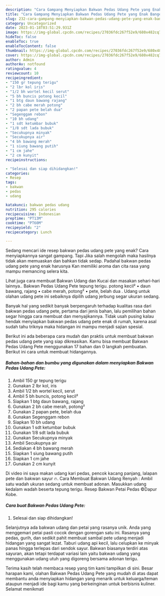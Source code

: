 ```yaml
---
description: "Cara Gampang Menyiapkan Bakwan Pedas Udang Pete yang Enak Banget, Buat Buka Puasa}"
title: "Cara Gampang Menyiapkan Bakwan Pedas Udang Pete yang Enak Banget, Buat Buka Puasa}"
slug: 232-cara-gampang-menyiapkan-bakwan-pedas-udang-pete-yang-enak-banget-buat-buka-puasa
category: Uncategorized
date: 2023-01-18T03:51:29.931Z
image: https://img-global.cpcdn.com/recipes/27036fdc267f52e9/680x482cq70/bakwan-pedas-udang-pete-foto-resep-utama.jpg
hideToc: false
enableToc: true
enableTocContent: false
thumbnail: https://img-global.cpcdn.com/recipes/27036fdc267f52e9/680x482cq70/bakwan-pedas-udang-pete-foto-resep-utama.jpg
cover: https://img-global.cpcdn.com/recipes/27036fdc267f52e9/680x482cq70/bakwan-pedas-udang-pete-foto-resep-utama.jpg
author: Admin
authorAv: notfound
ratingvalue: 4
reviewcount: 10
recipeingredient:
- "150 gr tepung terigu"
- "2 lbr kol iris"
- "1/2 bh wortel kecil serut"
- "5 bh buncis potong kecil"
- "1 btg daun bawang rajang"
- "2 bh cabe merah potong"
- "2 papan pete belah dua"
- "Segenggam rebon"
- "10 bh udang"
- "1 sdt ketumbar bubuk"
- "1/8 sdt lada bubuk"
- "Secukupnya minyak"
- "Secukupnya air"
- "4 bh bawang merah"
- "1 siung bawang putih"
- "1 cm jahe"
- "2 cm kunyit"
recipeinstructions:

- "Selesai dan siap dihidangkan!"
categories:
- Resep
tags:
- bakwan
- pedas
- udang

katakunci: bakwan pedas udang 
nutrition: 295 calories
recipecuisine: Indonesian
preptime: "PT13M"
cooktime: "PT60M"
recipeyield: "2"
recipecategory: Lunch

---
```



Sedang mencari ide resep bakwan pedas udang pete yang enak? Cara menyiapkannya sangat gampang. Tapi Jika salah mengolah maka hasilnya tidak akan memuaskan dan bahkan tidak sedap. Padahal bakwan pedas udang pete yang enak harusnya Kan memiliki aroma dan cita rasa yang mampu memancing selera kita.


Lihat juga cara membuat Bakwan Udang dan Kucai dan masakan sehari-hari lainnya.. Bakwan Pedas Udang Pete tepung terigu. potong kecil² • daun bawang, rajang • cabe merah, potong² • pete, belah dua . Udang untuk olahan udang pete ini sebaiknya dipilih udang jerbung segar ukuran sedang.

Banyak hal yang sedikit banyak berpengaruh terhadap kualitas rasa dari bakwan pedas udang pete, pertama dari jenis bahan, lalu pemilihan bahan segar hingga cara membuat dan menyajikannya. Tidak usah pusing kalau hendak menyiapkan bakwan pedas udang pete enak di rumah, karena asal sudah tahu triknya maka hidangan ini mampu menjadi sajian spesial.


Berikut ini ada beberapa cara mudah dan praktis untuk membuat bakwan pedas udang pete yang siap dikreasikan. Kamu bisa membuat Bakwan Pedas Udang Pete menggunakan 17 bahan dan 0 langkah pembuatan. Berikut ini cara untuk membuat hidangannya.

<!--inarticleads1-->

##### Bahan-bahan dan bumbu yang digunakan dalam menyiapkan Bakwan Pedas Udang Pete:

1. Ambil 150 gr tepung terigu
1. Gunakan 2 lbr kol, iris
1. Ambil 1/2 bh wortel kecil, serut
1. Ambil 5 bh buncis, potong kecil²
1. Siapkan 1 btg daun bawang, rajang
1. Gunakan 2 bh cabe merah, potong²
1. Gunakan 2 papan pete, belah dua
1. Gunakan Segenggam rebon
1. Siapkan 10 bh udang
1. Gunakan 1 sdt ketumbar bubuk
1. Gunakan 1/8 sdt lada bubuk
1. Gunakan Secukupnya minyak
1. Ambil Secukupnya air
1. Sediakan 4 bh bawang merah
1. Siapkan 1 siung bawang putih
1. Siapkan 1 cm jahe
1. Gunakan 2 cm kunyit


Di video ini saya makan udang kari pedas, pencok kacang panjang, lalapan pete dan bakwan sayur 🔥. Cara Membuat Bakwan Udang Renyah : Ambil satu wadah ukuran sedang untuk membuat adonan. Masukkan udang kedalam wadah beserta tepung terigu. Resep Bakwan Petai Pedas ©Dapur Kobe. 

<!--inarticleads2-->

##### Cara buat Bakwan Pedas Udang Pete:


1. Selesai dan siap dihidangkan!

Selanjutnya ada bakwan udang dan petai yang rasanya unik. Anda yang menggemari petai pasti cocok dengan gorengan satu ini. Rasanya yang pedas, gurih, dan sedikit pahit membuat sambal pete udang menjadi hidangan yang sangat lezat. Taburi udang api kecil, lalu celupkan ke minyak panas hingga terlepas dari sendok sayur. Bakwan biasanya terdiri atas sayuran, akan tetapi terdapat variasi lain yaitu bakwan udang yang menggunakan udang utuh yang digoreng bersama adonan terigu. 

Terima kasih telah membaca resep yang tim kami tampilkan di sini. Besar harapan kami, olahan Bakwan Pedas Udang Pete yang mudah di atas dapat membantu anda menyiapkan hidangan yang menarik untuk keluarga/teman ataupun menjadi ide bagi kamu yang berkeinginan untuk berbisnis kuliner. Selamat menikmati
